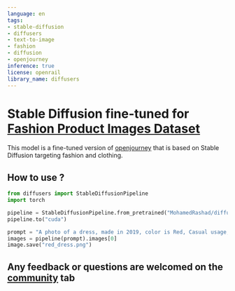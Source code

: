 ```yaml
---
language: en
tags:
- stable-diffusion
- diffusers
- text-to-image
- fashion
- diffusion
- openjourney
inference: true
license: openrail
library_name: diffusers
---
```


# Stable Diffusion fine-tuned for [Fashion Product Images Dataset](https://www.kaggle.com/datasets/paramaggarwal/fashion-product-images-dataset) 

This model is a fine-tuned version of [openjourney](https://huggingface.co/prompthero/openjourney) that is based on Stable Diffusion targeting fashion and clothing.

## How to use ?

```python
from diffusers import StableDiffusionPipeline
import torch

pipeline = StableDiffusionPipeline.from_pretrained("MohamedRashad/diffusion_fashion", torch_dtype=torch.float16)
pipeline.to("cuda")

prompt = "A photo of a dress, made in 2019, color is Red, Casual usage, Women's cloth, something for the summer season, on white background"
images = pipeline(prompt).images[0]
image.save("red_dress.png")

```

## Any feedback or questions are welcomed on the [community](https://huggingface.co/MohamedRashad/diffusion_fashion/discussions) tab